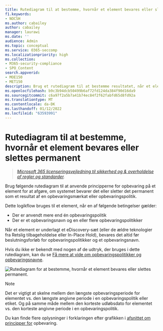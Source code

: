 ```yaml
---
title: Rutediagram til at bestemme, hvornår et element bevares eller slettes permanent
f1.keywords:
- NOCSH
ms.author: cabailey
author: cabailey
manager: laurawi
ms.date: ''
audience: Admin
ms.topic: conceptual
ms.service: O365-seccomp
ms.localizationpriority: high
ms.collection:
- M365-security-compliance
- SPO_Content
search.appverid:
- MOE150
- MET150
description: Brug et rutediagram til at bestemme resultatet, når et element har flere opbevaringspolitikker eller en opbevaringsmærkat og opbevaringspolitikker
ms.openlocfilehash: b9c3b94dcb50499b6af72fd124da384f90d16da9
ms.sourcegitcommit: c6a97f2a5b7a41b74ec84f2f62fabfd65d8fd92a
ms.translationtype: MT
ms.contentlocale: da-DK
ms.lasthandoff: 01/12/2022
ms.locfileid: "63593991"
---
```

# <a name="flowchart-to-determine-when-an-item-will-be-retained-or-permanently-deleted"></a>Rutediagram til at bestemme, hvornår et element bevares eller slettes permanent

>*[Microsoft 365 licenseringsvejledning til sikkerhed og & overholdelse af regler og standarder](/office365/servicedescriptions/microsoft-365-service-descriptions/microsoft-365-tenantlevel-services-licensing-guidance/microsoft-365-security-compliance-licensing-guidance).*

Brug følgende rutediagram til at anvende principperne for [](retention.md#the-principles-of-retention-or-what-takes-precedence) opbevaring på et element for at afgøre, om systemet bevarer det eller sletter det permanent som et resultat af en opbevaringsmærkat eller opbevaringspolitik.

Dette logikflow bruges til et element, når en af følgende betingelser gælder:

- Der er anvendt mere end én opbevaringspolitik
- Der er et opbevaringsnavn og en eller flere opbevaringspolitikker

Når et element er underlagt et eDiscovery-sæt (eller de ældre teknologier fra Retslig tilbageholdelse eller In-Place Hold), bevares det altid før beslutningsforløb for opbevaringspolitikker og et opbevaringsnavn.

Hvis du ikke er bekendt med nogen af de udtryk, der bruges i dette rutediagram, kan du se [Få mere at vide om opbevaringspolitikker og opbevaringsnavne](retention.md).


   ![Rutediagram for at bestemme, hvornår et element bevares eller slettes permanent.](../media/retention-flowchart.svg)

> [!NOTE]
> Det er vigtigt at skelne mellem den længste opbevaringsperiode for elementet vs. den længste angivne periode i en opbevaringspolitik eller etiket. Og på samme måde mellem den korteste udløbsdato for elementet vs. den korteste angivne periode i en opbevaringspolitik.
> 
> Du kan finde flere oplysninger i forklaringen efter grafikken i [afsnittet om principper for](retention.md#the-principles-of-retention-or-what-takes-precedence) opbevaring.
